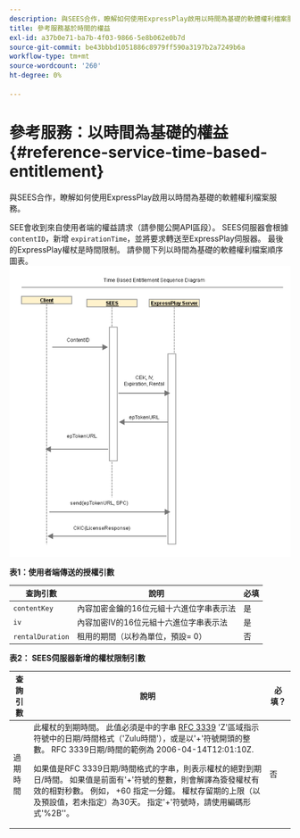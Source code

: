 ```yaml
---
description: 與SEES合作，瞭解如何使用ExpressPlay啟用以時間為基礎的軟體權利檔案服務。
title: 參考服務基於時間的權益
exl-id: a37b0e71-ba7b-4f03-9866-5e8b062e0b7d
source-git-commit: be43bbbd1051886c8979ff590a3197b2a7249b6a
workflow-type: tm+mt
source-wordcount: '260'
ht-degree: 0%

---
```


# 參考服務：以時間為基礎的權益 {#reference-service-time-based-entitlement}

與SEES合作，瞭解如何使用ExpressPlay啟用以時間為基礎的軟體權利檔案服務。

SEE會收到來自使用者端的權益請求（請參閱公開API區段）。 SEES伺服器會根據 `contentID`，新增 `expirationTime`，並將要求轉送至ExpressPlay伺服器。 最後的ExpressPlay權杖是時間限制。 請參閱下列以時間為基礎的軟體權利檔案順序圖表。 ![](assets/fees-time-based.png)

**表1：使用者端傳送的授權引數**

| 查詢引數 | 說明 | 必填 |
|---|---|---|
| `contentKey` | 內容加密金鑰的16位元組十六進位字串表示法 | 是 |
| `iv` | 內容加密IV的16位元組十六進位字串表示法 | 是 |
| `rentalDuration` | 租用的期間（以秒為單位，預設= 0） | 否 |

**表2： SEES伺服器新增的權杖限制引數**

<table id="table_E979FAD7A61A4832A46667301939FAEB">  
 <thead> 
  <tr> 
   <th class="entry"> 查詢引數 </th> 
   <th class="entry"> 說明 </th> 
   <th class="entry"> 必填？ </th> 
  </tr> 
 </thead>
 <tbody> 
  <tr> 
   <td><span class="codeph"> 過期時間</span> </td> 
   <td>此權杖的到期時間。 此值必須是中的字串 <a href="https://www.ietf.org/rfc/rfc3339.txt" format="html" type="external"> RFC 3339</a> 'Z'區域指示符號中的日期/時間格式（'Zulu時間'），或是以'+'符號開頭的整數。 RFC 3339日期/時間的範例為 <span class="codeph"> 2006-04-14T12:01:10Z</span>. <p>如果值是RFC 3339日期/時間格式的字串，則表示權杖的絕對到期日/時間。 如果值是前面有'+'符號的整數，則會解譯為簽發權杖有效的相對秒數。 例如， <span class="codeph"> +60</span> 指定一分鐘。 權杖存留期的上限（以及預設值，若未指定）為30天。 指定'+'符號時，請使用編碼形式'%2B''。 </p> </td> 
   <td> 否 </td> 
  </tr> 
 </tbody> 
</table>
